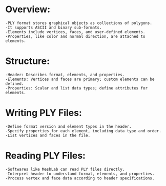 # Overview:

    -PLY format stores graphical objects as collections of polygons.
    -It supports ASCII and binary sub-formats.
    -Elements include vertices, faces, and user-defined elements.
    -Properties, like color and normal direction, are attached to elements.

# Structure:

    -Header: Describes format, elements, and properties.
    -Elements: Vertices and faces are primary; custom elements can be defined.
    -Properties: Scalar and list data types; define attributes for elements.

# Writing PLY Files:

    -Define format version and element types in the header.
    -Specify properties for each element, including data type and order.
    -List vertices and faces in the file.

# Reading PLY Files:

    -Softwares like MeshLab can read PLY files directly.
    -Interpret header to understand format, elements, and properties.
    -Process vertex and face data according to header specifications.

